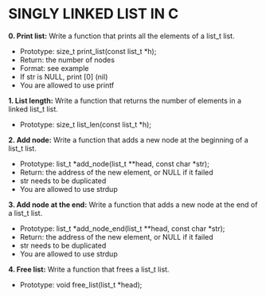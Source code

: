 # SINGLY LINKED LIST IN C

**0. Print list:** Write a function that prints all the elements of a list_t list.
+ Prototype: size_t print_list(const list_t *h);
+ Return: the number of nodes
+ Format: see example
+ If str is NULL, print [0] (nil)
+ You are allowed to use printf

**1. List length:** Write a function that returns the number of elements in a linked list_t list.
+ Prototype: size_t list_len(const list_t *h);

**2. Add node:** Write a function that adds a new node at the beginning of a list_t list.
+ Prototype: list_t *add_node(list_t **head, const char *str);
+ Return: the address of the new element, or NULL if it failed
+ str needs to be duplicated
+ You are allowed to use strdup

**3. Add node at the end:** Write a function that adds a new node at the end of a list_t list.
+ Prototype: list_t *add_node_end(list_t **head, const char *str);
+ Return: the address of the new element, or NULL if it failed
+ str needs to be duplicated
+ You are allowed to use strdup

**4. Free list:** Write a function that frees a list_t list.
+ Prototype: void free_list(list_t *head);

